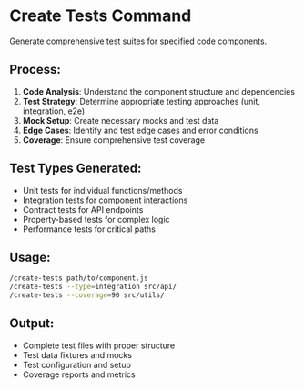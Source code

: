 # Create Tests Command

Generate comprehensive test suites for specified code components.

## Process:
1. **Code Analysis**: Understand the component structure and dependencies
2. **Test Strategy**: Determine appropriate testing approaches (unit, integration, e2e)
3. **Mock Setup**: Create necessary mocks and test data
4. **Edge Cases**: Identify and test edge cases and error conditions
5. **Coverage**: Ensure comprehensive test coverage

## Test Types Generated:
- Unit tests for individual functions/methods
- Integration tests for component interactions
- Contract tests for API endpoints
- Property-based tests for complex logic
- Performance tests for critical paths

## Usage:
```bash
/create-tests path/to/component.js
/create-tests --type=integration src/api/
/create-tests --coverage=90 src/utils/
```

## Output:
- Complete test files with proper structure
- Test data fixtures and mocks
- Test configuration and setup
- Coverage reports and metrics
